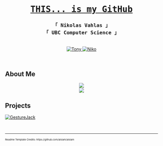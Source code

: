 <h1 align="center" title="Today, I'm going to give you a tour of my projects including all of their quirks and features. Then, I'm going to get them out on the road and see how they drive. ">
        <a href=""><samp>THIS... is my GitHub
        </samp>
        </a>
</h1>


<h3 align="center"> 
  <samp>
    「 Nikolas Vahlas 」
    <br>
    「 UBC Computer Science 」
    <br>
    <br>
  </samp>
</h3>

<p align="center">
 <a href="https://nikolasvahlas.com/" target="blank">
  <img src="https://img.shields.io/badge/Website-DC143C?style=for-the-badge&logo=medium&logoColor=white" alt="Tony" />
 </a>
 <a href="[https://www.linkedin.com/in/tony-zhang-09a542275/](https://www.linkedin.com/in/nikolas-vahlas/)" target="_blank">
  <img src="https://img.shields.io/badge/LinkedIn-0077B5?style=for-the-badge&logo=linkedin&logoColor=white" alt="Niko"/>
 </a>
</p>
<br />

## About Me
<p align="center">
  <a href="https://github.com/niko-vahlas">
    <img src="https://github-readme-stats.vercel.app/api/top-langs/?username=niko-vahlas&theme=transparent&show_icons=true&hide_border=false&layout=compact&langs_count=10"><br>
    <img src="https://github-readme-streak-stats.herokuapp.com/?user=niko-vahlas&theme=transparent&hide_border=false"><br>
  </a>
</p>

## Projects
[![GestureJack](https://github-readme-stats.vercel.app/api/pin/?username=niko-vahlas40&repo=Gesture_Jack&border_color=7F3FBF&bg_color=0D1117&title_color=C9D1D9&text_color=8B949E&icon_color=7F3FBF&theme=transparent)](https://github.com/niko-vahlas/Gesture_Jack)

<br/>
<hr/>

<sub>
  <sub>
    <sub>
      Readme Template Credits: https://github.com/alsiam/alsiam
    </sub>
  </sub>
</sub>
